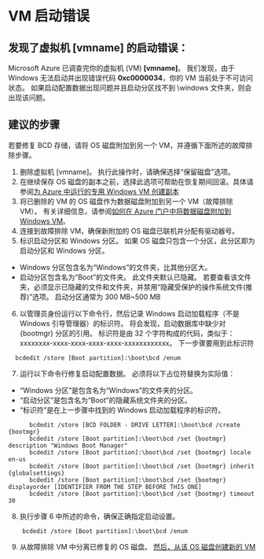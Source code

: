 <properties
pageTitle="VM boot error"
description="虚拟机无法启动并出现错误代码 0xc0000034"
infoBubbleText="发现了启动错误。"
service="microsoft.compute"
resource="virtualmachines"
authors="Ram-Kakani"
displayOrder=""
articleId="VMCannotRDP_E32BD6A1-9532-4AC6-835D-4ECB4A074CE5"
diagnosticScenario="booterror"
selfHelpType="diagnostics"
supportTopicIds="32411835"
resourceTags="windows"
productPesIds="14749"
cloudEnvironments="public"
/>


# <a name="vm-boot-error"></a>VM 启动错误
<!--issueDescription-->
## <a name="boot-error-found-for-your-virtual-machine-vmname--vmname--"></a>**发现了虚拟机 [vmname] 的启动错误<!--($vmname)-->：**
Microsoft Azure 已调查完你的虚拟机 (VM) **[vmname]**<!--($vmname)-->。 我们发现，由于 Windows 无法启动并出现错误代码 **0xc0000034**，你的 VM 当前处于不可访问状态。 如果启动配置数据出现问题并且启动分区找不到 \windows 文件夹，则会出现该问题。<br>
<!--/issueDescription-->

## <a name="recommended-steps"></a>**建议的步骤**
若要修复 BCD 存储，请将 OS 磁盘附加到另一个 VM，并遵循下面所述的故障排除步骤。

1. 删除虚拟机 [vmname]<!--($vmname)-->。 执行此操作时，请确保选择“保留磁盘”选项。
2. 在继续保存 OS 磁盘的副本之前，选择此选项可帮助在恢复期间回滚。具体请参阅[为 Azure 中运行的专用 Windows VM 创建副本](https://docs.microsoft.com/azure/virtual-machines/virtual-machines-windows-vhd-copy)
3. 将已删除的 VM 的 OS 磁盘作为数据磁盘附加到另一个 VM（故障排除 VM）。 有关详细信息，请参阅[如何在 Azure 门户中将数据磁盘附加到 Windows VM](https://docs.microsoft.com/azure/virtual-machines/virtual-machines-windows-attach-disk-portal)。
4. 连接到故障排除 VM，确保新附加的 OS 磁盘已联机并分配有驱动器号。
5. 标识启动分区和 Windows 分区。 如果 OS 磁盘只包含一个分区，此分区即为启动分区和 Windows 分区。
  * Windows 分区包含名为“Windows”的文件夹，比其他分区大。
  * 启动分区包含名为“Boot”的文件夹。 此文件夹默认已隐藏。 若要查看该文件夹，必须显示已隐藏的文件和文件夹，并禁用“隐藏受保护的操作系统文件(推荐)”选项。 启动分区通常为 300 MB~500 MB
6. 以管理员身份运行以下命令行，然后记录 Windows 启动加载程序（不是 Windows 引导管理器）的标识符。 将会发现，启动数据库中缺少对 {bootmgr} 分区的引用。 标识符是由 32 个字符构成的代码，类似于：xxxxxxxx-xxxx-xxxx-xxxx-xxxx-xxxxxxxxxxxx。  下一步骤要用到此标识符
```
  bcdedit /store [Boot partition]:\boot\bcd /enum
```
7. 运行以下命令行修复启动配置数据。 必须将以下占位符替换为实际值：
  * “Windows 分区”是包含名为“Windows”的文件夹的分区。
  * “启动分区”是包含名为“Boot”的隐藏系统文件夹的分区。
  * “标识符”是在上一步骤中找到的 Windows 启动加载程序的标识符。

  ```
        bcdedit /store [BCD FOLDER - DRIVE LETTER]:\boot\bcd /create {bootmgr}
        bcdedit /store [Boot partition]:\boot\bcd /set {bootmgr} description "Windows Boot Manager"
        bcdedit /store [Boot partition]:\boot\bcd /set {bootmgr} locale en-us
        bcdedit /store [Boot partition]:\boot\bcd /set {bootmgr} inherit {globalsettings}
        bcdedit /store [Boot partition]:\boot\bcd /set {bootmgr} displayorder [IDENTIFIER FROM THE STEP BEFORE THIS ONE]
        bcdedit /store [Boot partition]:\boot\bcd /set {bootmgr} timeout 30
  ```

8. 执行步骤 6 中所述的命令，确保正确指定启动设置。
```
    bcdedit /store [Boot partition]:\boot\bcd /enum
```
9. 从故障排除 VM 中分离已修复的 OS 磁盘。 [然后，从该 OS 磁盘创建新的 VM](https://docs.microsoft.com/azure/virtual-machines/virtual-machines-windows-create-vm-specialized)

